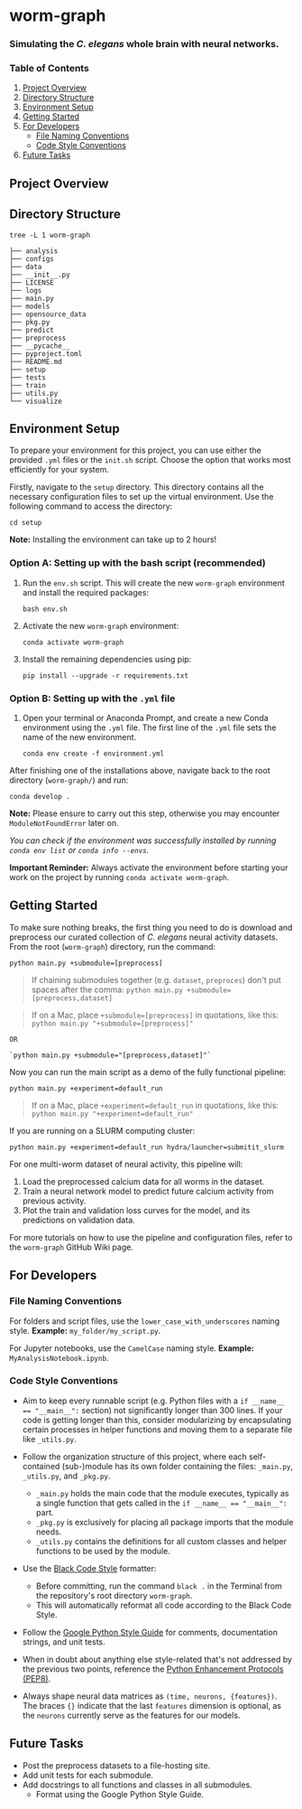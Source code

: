 # worm-graph

### Simulating the _C. elegans_ whole brain with neural networks.

### Table of Contents
1. [Project Overview](#worm-graph)
2. [Directory Structure](#directory-structure)
3. [Environment Setup](#environment-setup)
4. [Getting Started](#getting-started)
5. [For Developers](#for-developers)
    - [File Naming Conventions](#file-naming-conventions)
    - [Code Style Conventions](#code-style-conventions)
6. [Future Tasks](#future-tasks--todos)

## Project Overview

## Directory Structure
`tree -L 1 worm-graph`
```
├── analysis
├── configs
├── data
├── __init__.py
├── LICENSE
├── logs
├── main.py
├── models
├── opensource_data
├── pkg.py
├── predict
├── preprocess
├── __pycache__
├── pyproject.toml
├── README.md
├── setup
├── tests
├── train
├── utils.py
└── visualize
```

## Environment Setup

To prepare your environment for this project, you can use either the provided `.yml` files or the `init.sh` script. Choose the option that works most efficiently for your system.

Firstly, navigate to the `setup` directory. This directory contains all the necessary configuration files to set up the virtual environment. Use the following command to access the directory:

```
cd setup
```

**Note:** Installing the environment can take up to 2 hours!

### Option A: Setting up with the bash script (recommended) 

1. Run the `env.sh` script. This will create the new `worm-graph` environment and install the required packages:

    ```
    bash env.sh
    ```

2. Activate the new `worm-graph` environment:

    ```
    conda activate worm-graph
    ```

3. Install the remaining dependencies using pip:

    ```
    pip install --upgrade -r requirements.txt
    ```

### Option B: Setting up with the `.yml` file

1. Open your terminal or Anaconda Prompt, and create a new Conda environment using the `.yml` file. The first line of the `.yml` file sets the name of the new environment.

    ```
    conda env create -f environment.yml
    ```

After finishing one of the installations above, navigate back to the root directory (`worm-graph/`) and run:

    conda develop .

**Note:** Please ensure to carry out this step, otherwise you may encounter `ModuleNotFoundError` later on.

*You can check if the environment was successfully installed by running `conda env list` or `conda info --envs`.*

**Important Reminder:** Always activate the environment before starting your work on the project by running `conda activate worm-graph`.

## Getting Started

To make sure nothing breaks, the first thing you need to do is download and preprocess our curated collection of _C. elegans_ neural activity datasets. 
From the root (`worm-graph`) directory, run the command:

`python main.py +submodule=[preprocess]`

> If chaining submodules together (e.g. `dataset`, `preproces`) don't put spaces after the comma:
    `python main.py +submodule=[preprocess,dataset]`

> If on a Mac, place `+submodule=[preprocess]` in quotations, like this:
    `python main.py "+submodule=[preprocess]"`

    OR

    `python main.py +submodule="[preprocess,dataset]"`


Now you can run the main script as a demo of the fully functional pipeline:

`python main.py +experiment=default_run`

> If on a Mac, place `+experiment=default_run` in quotations, like this:
    `python main.py "+experiment=default_run"`

If you are running on a SLURM computing cluster:

`python main.py +experiment=default_run hydra/launcher=submitit_slurm`

For one multi-worm dataset of neural activity, this pipeline will:
1. Load the preprocessed calcium data for all worms in the dataset.
2. Train a neural network model to predict future calcium activity from previous activity.
3. Plot the train and validation loss curves for the model, and its predictions on validation data.

For more tutorials on how to use the pipeline and configuration files, refer to the `worm-graph` GitHub Wiki page.

## For Developers

### File Naming Conventions

For folders and script files, use the `lower_case_with_underscores` naming style.
**Example:** `my_folder/my_script.py`.

For Jupyter notebooks, use the `CamelCase` naming style.
**Example:** `MyAnalysisNotebook.ipynb`.

### Code Style Conventions

- Aim to keep every runnable script (e.g. Python files with a `if __name__ == "__main__":` section) not significantly longer than 300 lines. If your code is getting longer than this, consider modularizing by encapsulating certain processes in helper functions and moving them to a separate file like `_utils.py`.

- Follow the organization structure of this project, where each self-contained (sub-)module has its own folder containing the files: `_main.py`, `_utils.py`, and `_pkg.py`.
  - `_main.py` holds the main code that the module executes, typically as a single function that gets called in the `if __name__ == "__main__":` part.
  - `_pkg.py` is exclusively for placing all package imports that the module needs.
  - `_utils.py` contains the definitions for all custom classes and helper functions to be used by the module.

- Use the [Black Code Style](https://github.com/psf/black) formatter:
  - Before committing, run the command `black .` in the Terminal from the repository's root directory `worm-graph`.
  - This will automatically reformat all code according to the Black Code Style.

- Follow the [Google Python Style Guide](https://google.github.io/styleguide/pyguide.html) for comments, documentation strings, and unit tests.

- When in doubt about anything else style-related that's not addressed by the previous two points, reference the [Python Enhancement Protocols (PEP8)](https://peps.python.org/pep-0008/).

- Always shape neural data matrices as `(time, neurons, {features})`. The braces `{}` indicate that the last `features` dimension is optional, as the `neurons` currently serve as the features for our models.

## Future Tasks

- Post the preprocess datasets to a file-hosting site.
- Add unit tests for each submodule.
- Add docstrings to all functions and classes in all submodules.
   - Format using the Google Python Style Guide.
